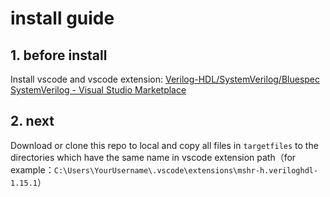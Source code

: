 # install guide

## 1. before install

Install vscode and vscode extension: [Verilog-HDL/SystemVerilog/Bluespec SystemVerilog - Visual Studio Marketplace](https://marketplace.visualstudio.com/items?itemName=mshr-h.VerilogHDL)



## 2. next

Download or clone this repo to local and copy all files in `targetfiles`  to the directories which have the same name in vscode extension path（for example：`C:\Users\YourUsername\.vscode\extensions\mshr-h.veriloghdl-1.15.1`）

